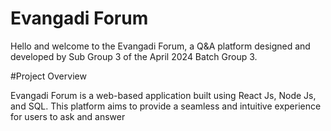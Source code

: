 # Evangadi Forum

Hello and welcome to the Evangadi Forum, a Q&A platform designed and developed by Sub Group 3 of the April 2024 Batch Group 3.

#Project Overview

Evangadi Forum is a web-based application built using React Js, Node Js, and SQL. This platform aims to provide a seamless and intuitive experience for users to ask and answer
